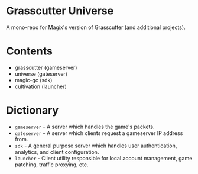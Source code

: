 # Grasscutter Universe

A mono-repo for Magix's version of Grasscutter (and additional projects).

# Contents

- grasscutter (gameserver)
- universe (gateserver)
- magic-gc (sdk)
- cultivation (launcher)

# Dictionary

- `gameserver` - A server which handles the game's packets.
- `gateserver` - A server which clients request a gameserver IP address from.
- `sdk` - A general purpose server which handles user authentication, analytics, and client configuration.
- `launcher` - Client utility responsible for local account management, game patching, traffic proxying, etc.